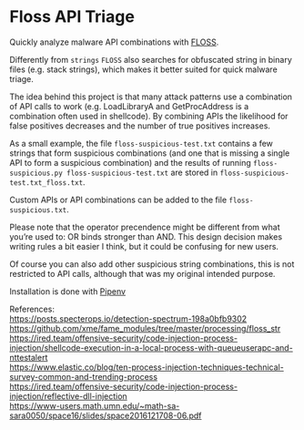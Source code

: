 # Floss API Triage

Quickly analyze malware API combinations with 
[FLOSS](https://github.com/fireeye/flare-floss).

Differently from `strings` `FLOSS` also searches for obfuscated string in
binary files (e.g. stack strings), which makes it better suited for quick
malware triage.

The idea behind this project is that many attack patterns use a combination of
API calls to work (e.g. LoadLibraryA and GetProcAddress is a combination often
used in shellcode).  By combining APIs the likelihood for false positives
decreases and the number of true positives increases.

As a small example, the file `floss-suspicious-test.txt` contains a few strings
that form suspicious combinations (and one that is missing a single API to form
a suspicious combination) and the results of running
`floss-suspicious.py floss-suspicious-test.txt` are stored in 
`floss-suspicious-test.txt_floss.txt`.

Custom APIs or API combinations can be added to the file `floss-suspicious.txt`.

Please note that the operator precendence might be different from what you’re
used to: OR binds stronger than AND.  This design decision makes writing rules
a bit easier I think, but it could be confusing for new users.

Of course you can also add other suspicious string combinations, this is not
restricted to API calls, although that was my original intended purpose.

Installation is done with [Pipenv](https://pipenv.pypa.io/en/latest/)

References:  
https://posts.specterops.io/detection-spectrum-198a0bfb9302  
https://github.com/xme/fame_modules/tree/master/processing/floss_str  
https://ired.team/offensive-security/code-injection-process-injection/shellcode-execution-in-a-local-process-with-queueuserapc-and-nttestalert  
https://www.elastic.co/blog/ten-process-injection-techniques-technical-survey-common-and-trending-process  
https://ired.team/offensive-security/code-injection-process-injection/reflective-dll-injection  
https://www-users.math.umn.edu/~math-sa-sara0050/space16/slides/space2016121708-06.pdf
